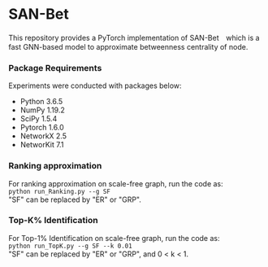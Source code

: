 # SAN-Bet
This repository provides a PyTorch implementation of SAN-Bet　which is a fast GNN-based model to approximate betweenness centrality of node.

### Package Requirements
Experiments were conducted with packages below:
* Python 3.6.5
* NumPy 1.19.2
* SciPy 1.5.4
* Pytorch 1.6.0
* NetworkX 2.5
* NetworKit 7.1

### Ranking approximation
For ranking approximation on scale-free graph, run the code as:  
`python run_Ranking.py --g SF`  
"SF" can be replaced by "ER" or "GRP".

### Top-K% Identification
For Top-1% Identification on scale-free graph, run the code as:  
`python run_TopK.py --g SF --k 0.01`  
"SF" can be replaced by "ER" or "GRP", and 0 < k < 1.
